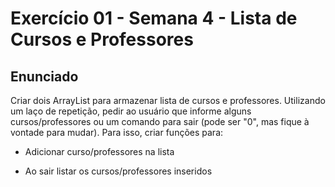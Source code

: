# Exercício 01 - Semana 4 - Lista de Cursos e Professores

## Enunciado

Criar dois ArrayList para armazenar lista de cursos e professores.
Utilizando um laço de repetição, pedir ao usuário que informe alguns cursos/professores ou um comando para sair (pode ser "0", mas fique à vontade para mudar).
Para isso, criar funções para:

- Adicionar curso/professores na lista

- Ao sair listar os cursos/professores inseridos
